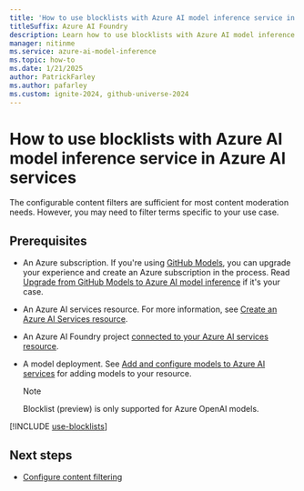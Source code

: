 ```yaml
---
title: 'How to use blocklists with Azure AI model inference service in Azure AI services'
titleSuffix: Azure AI Foundry
description: Learn how to use blocklists with Azure AI model inference service in Azure AI services
manager: nitinme
ms.service: azure-ai-model-inference
ms.topic: how-to
ms.date: 1/21/2025
author: PatrickFarley
ms.author: pafarley
ms.custom: ignite-2024, github-universe-2024
---
```


# How to use blocklists with Azure AI model inference service in Azure AI services

The configurable content filters are sufficient for most content moderation needs. However, you may need to filter terms specific to your use case. 

## Prerequisites

* An Azure subscription. If you're using [GitHub Models](https://docs.github.com/en/github-models/), you can upgrade your experience and create an Azure subscription in the process. Read [Upgrade from GitHub Models to Azure AI model inference](quickstart-github-models.md) if it's your case.

* An Azure AI services resource. For more information, see [Create an Azure AI Services resource](../../../ai-services/multi-service-resource.md?context=/azure/ai-services/model-inference/context/context).

* An Azure AI Foundry project [connected to your Azure AI services resource](configure-project-connection.md).

* A model deployment. See [Add and configure models to Azure AI services](create-model-deployments.md) for adding models to your resource.

    > [!NOTE]
    > Blocklist (preview) is only supported for Azure OpenAI models.

[!INCLUDE [use-blocklists](../../includes/use-blocklists.md)]

## Next steps

* [Configure content filtering](configure-content-filters.md)
